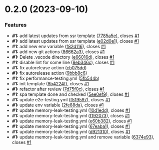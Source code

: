 # 0.2.0 (2023-09-10)

### Features

- **#1:** add latest updates from ssr template ([7785a5e](https://github.com/VilnaCRM-Org/frontend-spa-template/commit/7785a5e4749d61e111d276641cd0aead82edbed8)), closes [#1](https://github.com/VilnaCRM-Org/frontend-spa-template/issues/1)
- **#1:** add latest updates from ssr template ([e02d0e1](https://github.com/VilnaCRM-Org/frontend-spa-template/commit/e02d0e1846c8e07b4d2c344862cddfbdff3e9f48)), closes [#1](https://github.com/VilnaCRM-Org/frontend-spa-template/issues/1)
- **#1:** add new env variable ([f82d116](https://github.com/VilnaCRM-Org/frontend-spa-template/commit/f82d11602679ea9579b9eddbb90dd99d67985bb8)), closes [#1](https://github.com/VilnaCRM-Org/frontend-spa-template/issues/1)
- **#1:** add new git actions ([86662a3](https://github.com/VilnaCRM-Org/frontend-spa-template/commit/86662a353bcd2a8f3495c3f4179477dbfb2bf980)), closes [#1](https://github.com/VilnaCRM-Org/frontend-spa-template/issues/1)
- **#1:** Delete .vscode directory ([e66016d](https://github.com/VilnaCRM-Org/frontend-spa-template/commit/e66016dd6948a3f15963508f0a4eaaf2720d0b38)), closes [#1](https://github.com/VilnaCRM-Org/frontend-spa-template/issues/1)
- **#1:** disable lint for some line ([8eb346c](https://github.com/VilnaCRM-Org/frontend-spa-template/commit/8eb346c030c2877944962f24b9f43805a93277ba)), closes [#1](https://github.com/VilnaCRM-Org/frontend-spa-template/issues/1)
- **#1:** fix autorelease action ([cb075dd](https://github.com/VilnaCRM-Org/frontend-spa-template/commit/cb075ddf7d5cc949238faa1dfdb706ba5381b36a))
- **#1:** fix autorelease action ([9bbb8c6](https://github.com/VilnaCRM-Org/frontend-spa-template/commit/9bbb8c643cff000da0c2b77d292fd2e270ef47c8))
- **#1:** fix performance-testing.yml ([5fb544b](https://github.com/VilnaCRM-Org/frontend-spa-template/commit/5fb544b5f2bc90229761e060551bd040ecae9639))
- **#1:** init template ([8b4224f](https://github.com/VilnaCRM-Org/frontend-spa-template/commit/8b4224fe9eb6d7d321abddc45cd312b08852c470)), closes [#1](https://github.com/VilnaCRM-Org/frontend-spa-template/issues/1)
- **#1:** refactor after review ([7d75f0c](https://github.com/VilnaCRM-Org/frontend-spa-template/commit/7d75f0c9ec4eced961d14671dbaf4d54eab917a9)), closes [#1](https://github.com/VilnaCRM-Org/frontend-spa-template/issues/1)
- **#1:** spa template done and checked ([5ee0ef9](https://github.com/VilnaCRM-Org/frontend-spa-template/commit/5ee0ef961db49bbb209d0fda979b08e86f0dcb6b)), closes [#1](https://github.com/VilnaCRM-Org/frontend-spa-template/issues/1)
- **#1:** update e2e-testing.yml ([f519597](https://github.com/VilnaCRM-Org/frontend-spa-template/commit/f519597122f9efa188080569f56f871911eb3da5)), closes [#1](https://github.com/VilnaCRM-Org/frontend-spa-template/issues/1)
- **#1:** update env variable ([2fe88da](https://github.com/VilnaCRM-Org/frontend-spa-template/commit/2fe88daff94c2f52d4f084eb013e64266daa1fc7)), closes [#1](https://github.com/VilnaCRM-Org/frontend-spa-template/issues/1)
- **#1:** update memory-leak-testing.yml ([10d1edd](https://github.com/VilnaCRM-Org/frontend-spa-template/commit/10d1eddf7895f48a9af1c84a127eecdae78f19a5)), closes [#1](https://github.com/VilnaCRM-Org/frontend-spa-template/issues/1)
- **#1:** update memory-leak-testing.yml ([f192073](https://github.com/VilnaCRM-Org/frontend-spa-template/commit/f19207358116f993a84cf9fe5c0a9d1e3e237419)), closes [#1](https://github.com/VilnaCRM-Org/frontend-spa-template/issues/1)
- **#1:** update memory-leak-testing.yml ([e60b382](https://github.com/VilnaCRM-Org/frontend-spa-template/commit/e60b382a5e205decd1bd6f0768d51cfb7aa25671)), closes [#1](https://github.com/VilnaCRM-Org/frontend-spa-template/issues/1)
- **#1:** update memory-leak-testing.yml ([67eaba1](https://github.com/VilnaCRM-Org/frontend-spa-template/commit/67eaba18a9e6c344a60a7324f70f0ab35b7b06c9)), closes [#1](https://github.com/VilnaCRM-Org/frontend-spa-template/issues/1)
- **#1:** update memory-leak-testing.yml ([d921310](https://github.com/VilnaCRM-Org/frontend-spa-template/commit/d921310c2c8309be49305e3528c488e2d8b92a81)), closes [#1](https://github.com/VilnaCRM-Org/frontend-spa-template/issues/1)
- **#1:** update memory-leak-testing.yml and remove variable ([6374e93](https://github.com/VilnaCRM-Org/frontend-spa-template/commit/6374e93aa44a0b632be659cfa0b855ecb0637652)), closes [#1](https://github.com/VilnaCRM-Org/frontend-spa-template/issues/1)
